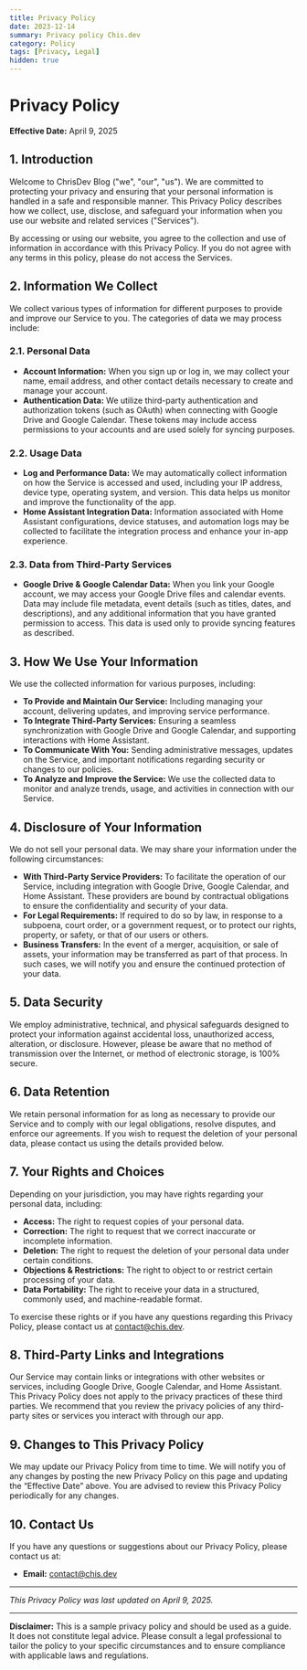 ```yaml
---
title: Privacy Policy
date: 2023-12-14
summary: Privacy policy Chis.dev
category: Policy
tags: [Privacy, Legal]
hidden: true
---
```


# Privacy Policy

**Effective Date:** April 9, 2025

## 1. Introduction

Welcome to ChrisDev Blog ("we", "our", "us"). We are committed to protecting your privacy and ensuring that your personal information is handled in a safe and responsible manner. This Privacy Policy describes how we collect, use, disclose, and safeguard your information when you use our website and related services ("Services").

By accessing or using our website, you agree to the collection and use of information in accordance with this Privacy Policy. If you do not agree with any terms in this policy, please do not access the Services.

## 2. Information We Collect

We collect various types of information for different purposes to provide and improve our Service to you. The categories of data we may process include:

### 2.1. Personal Data
- **Account Information:** When you sign up or log in, we may collect your name, email address, and other contact details necessary to create and manage your account.
- **Authentication Data:** We utilize third-party authentication and authorization tokens (such as OAuth) when connecting with Google Drive and Google Calendar. These tokens may include access permissions to your accounts and are used solely for syncing purposes.

### 2.2. Usage Data
- **Log and Performance Data:** We may automatically collect information on how the Service is accessed and used, including your IP address, device type, operating system, and version. This data helps us monitor and improve the functionality of the app.
- **Home Assistant Integration Data:** Information associated with Home Assistant configurations, device statuses, and automation logs may be collected to facilitate the integration process and enhance your in-app experience.

### 2.3. Data from Third-Party Services
- **Google Drive & Google Calendar Data:** When you link your Google account, we may access your Google Drive files and calendar events. Data may include file metadata, event details (such as titles, dates, and descriptions), and any additional information that you have granted permission to access. This data is used only to provide syncing features as described.

## 3. How We Use Your Information

We use the collected information for various purposes, including:

- **To Provide and Maintain Our Service:** Including managing your account, delivering updates, and improving service performance.
- **To Integrate Third-Party Services:** Ensuring a seamless synchronization with Google Drive and Google Calendar, and supporting interactions with Home Assistant.
- **To Communicate With You:** Sending administrative messages, updates on the Service, and important notifications regarding security or changes to our policies.
- **To Analyze and Improve the Service:** We use the collected data to monitor and analyze trends, usage, and activities in connection with our Service.

## 4. Disclosure of Your Information

We do not sell your personal data. We may share your information under the following circumstances:

- **With Third-Party Service Providers:** To facilitate the operation of our Service, including integration with Google Drive, Google Calendar, and Home Assistant. These providers are bound by contractual obligations to ensure the confidentiality and security of your data.
- **For Legal Requirements:** If required to do so by law, in response to a subpoena, court order, or a government request, or to protect our rights, property, or safety, or that of our users or others.
- **Business Transfers:** In the event of a merger, acquisition, or sale of assets, your information may be transferred as part of that process. In such cases, we will notify you and ensure the continued protection of your data.

## 5. Data Security

We employ administrative, technical, and physical safeguards designed to protect your information against accidental loss, unauthorized access, alteration, or disclosure. However, please be aware that no method of transmission over the Internet, or method of electronic storage, is 100% secure.

## 6. Data Retention

We retain personal information for as long as necessary to provide our Service and to comply with our legal obligations, resolve disputes, and enforce our agreements. If you wish to request the deletion of your personal data, please contact us using the details provided below.

## 7. Your Rights and Choices

Depending on your jurisdiction, you may have rights regarding your personal data, including:

- **Access:** The right to request copies of your personal data.
- **Correction:** The right to request that we correct inaccurate or incomplete information.
- **Deletion:** The right to request the deletion of your personal data under certain conditions.
- **Objections & Restrictions:** The right to object to or restrict certain processing of your data.
- **Data Portability:** The right to receive your data in a structured, commonly used, and machine-readable format.

To exercise these rights or if you have any questions regarding this Privacy Policy, please contact us at contact@chis.dev.

## 8. Third-Party Links and Integrations

Our Service may contain links or integrations with other websites or services, including Google Drive, Google Calendar, and Home Assistant. This Privacy Policy does not apply to the privacy practices of these third parties. We recommend that you review the privacy policies of any third-party sites or services you interact with through our app.

## 9. Changes to This Privacy Policy

We may update our Privacy Policy from time to time. We will notify you of any changes by posting the new Privacy Policy on this page and updating the “Effective Date” above. You are advised to review this Privacy Policy periodically for any changes.

## 10. Contact Us

If you have any questions or suggestions about our Privacy Policy, please contact us at:

- **Email:** contact@chis.dev

---

*This Privacy Policy was last updated on April 9, 2025.*

---

**Disclaimer:** This is a sample privacy policy and should be used as a guide. It does not constitute legal advice. Please consult a legal professional to tailor the policy to your specific circumstances and to ensure compliance with applicable laws and regulations.